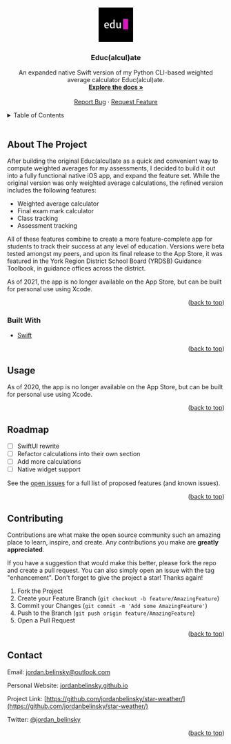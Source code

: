 <div id="top"></div>

<!-- PROJECT LOGO -->
<br />
<div align="center">
  <a href="https://github.com/jordanbelinsky/educalculate-ios/">
    <img src="images/logo.png" alt="Logo" width="80" height="80">
  </a>

<h3 align="center">Educ(alcul)ate</h3>

  <p align="center">
    An expanded native Swift version of my Python CLI-based weighted average calculator Educ(alcul)ate.
    <br />
    <a href="https://github.com/jordanbelinsky/educalculate-ios/"><strong>Explore the docs »</strong></a>
    <br />
    <br />
    <a href="https://github.com/jordanbelinsky/educalculate-ios/issues">Report Bug</a>
    ·
    <a href="https://github.com/jordanbelinsky/educalculate-ios/issues">Request Feature</a>
  </p>
</div>



<!-- TABLE OF CONTENTS -->
<details>
  <summary>Table of Contents</summary>
  <ol>
    <li>
      <a href="#about-the-project">About The Project</a>
      <ul>
        <li><a href="#built-with">Built With</a></li>
      </ul>
    </li>
    <li>
      <a href="#how-it-works">How it Works</a>
    </li>
    <li><a href="#usage">Usage</a></li>
    <li><a href="#roadmap">Roadmap</a></li>
    <li><a href="#contributing">Contributing</a></li>
    <li><a href="#contact">Contact</a></li>
    <li><a href="#acknowledgments">Acknowledgments</a></li>
  </ol>
</details>

<br/>


<!-- ABOUT THE PROJECT -->
## About The Project

After building the original Educ(alcul)ate as a quick and convenient way to compute weighted averages for my assessments, I decided to build it out into a fully functional native iOS app, and expand the feature set. While the original version was only weighted average calculations, the refined version includes the following features:

* Weighted average calculator
* Final exam mark calculator
* Class tracking
* Assessment tracking

All of these features combine to create a more feature-complete app for students to track their success at any level of education. Versions were beta tested amongst my peers, and upon its final release to the App Store, it was featured in the York Region District School Board (YRDSB) Guidance Toolbook, in guidance offices across the district.

As of 2021, the app is no longer available on the App Store, but can be built for personal use using Xcode.

<p align="right">(<a href="#top">back to top</a>)</p>



### Built With

* [Swift](https://developer.apple.com/xcode/swift/)

<p align="right">(<a href="#top">back to top</a>)</p>

<!-- USAGE EXAMPLES -->
## Usage

As of 2020, the app is no longer available on the App Store, but can be built for personal use using Xcode.

<p align="right">(<a href="#top">back to top</a>)</p>



<!-- ROADMAP -->
## Roadmap

- [ ] SwiftUI rewrite
- [ ] Refactor calculations into their own section
- [ ] Add more calculations
- [ ] Native widget support

See the [open issues](https://github.com/jordanbelinsky/educalculate-ios/issues) for a full list of proposed features (and known issues).

<p align="right">(<a href="#top">back to top</a>)</p>



<!-- CONTRIBUTING -->
## Contributing

Contributions are what make the open source community such an amazing place to learn, inspire, and create. Any contributions you make are **greatly appreciated**.

If you have a suggestion that would make this better, please fork the repo and create a pull request. You can also simply open an issue with the tag "enhancement".
Don't forget to give the project a star! Thanks again!

1. Fork the Project
2. Create your Feature Branch (`git checkout -b feature/AmazingFeature`)
3. Commit your Changes (`git commit -m 'Add some AmazingFeature'`)
4. Push to the Branch (`git push origin feature/AmazingFeature`)
5. Open a Pull Request

<p align="right">(<a href="#top">back to top</a>)</p>



<!-- CONTACT -->
## Contact


Email: [jordan.belinsky@outlook.com](mailto:jordan.belinsky@outlook.com)

Personal Website: [jordanbelinsky.github.io](https://jordanbelinsky.github.io)

Project Link: [https://github.com/jordanbelinsky/star-weather/](https://github.com/jordanbelinsky/star-weather/)

Twitter: [@jordan_belinsky](https://twitter.com/twitter_handle)





<p align="right">(<a href="#top">back to top</a>)</p>



<!-- ACKNOWLEDGMENTS
## Acknowledgments

* []()
* []()
* []()

<p align="right">(<a href="#top">back to top</a>)</p> -->



<!-- MARKDOWN LINKS & IMAGES -->
<!-- https://www.markdownguide.org/basic-syntax/#reference-style-links -->
[contributors-shield]: https://img.shields.io/github/contributors/github_username/repo_name.svg?style=for-the-badge
[contributors-url]: https://github.com/jordanbelinsky/star-weather/graphs/contributors
[forks-shield]: https://img.shields.io/github/forks/github_username/repo_name.svg?style=for-the-badge
[forks-url]: https://github.com/jordanbelinsky/star-weather/network/members
[stars-shield]: https://img.shields.io/github/stars/github_username/repo_name.svg?style=for-the-badge
[stars-url]: https://github.com/jordanbelinsky/star-weather/stargazers
[issues-shield]: https://img.shields.io/github/issues/github_username/repo_name.svg?style=for-the-badge
[issues-url]: https://github.com/jordanbelinsky/star-weather/issues
[license-shield]: https://img.shields.io/github/license/github_username/repo_name.svg?style=for-the-badge
[license-url]: https://github.com/jordanbelinsky/star-weather/blob/master/LICENSE.txt
[linkedin-shield]: https://img.shields.io/badge/-LinkedIn-black.svg?style=for-the-badge&logo=linkedin&colorB=555
[linkedin-url]: https://www.linkedin.com/in/jordanbelinsky/
[product-screenshot]: images/screenshot.png
